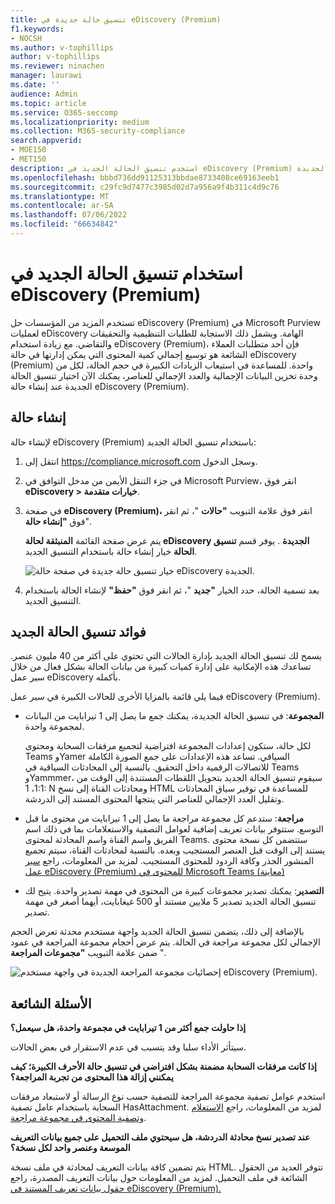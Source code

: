 ```yaml
---
title: تنسيق حالة جديدة في eDiscovery (Premium)
f1.keywords:
- NOCSH
ms.author: v-tophillips
author: v-tophillips
ms.reviewer: ninachen
manager: laurawi
ms.date: ''
audience: Admin
ms.topic: article
ms.service: O365-seccomp
ms.localizationpriority: medium
ms.collection: M365-security-compliance
search.appverid:
- MOE150
- MET150
description: استخدم تنسيق الحالة الجديد في eDiscovery (Premium) حتى تتمكن من إضافة المزيد من العناصر لمراجعة المجموعات والاستفادة من الحدود المتزايدة الأخرى والوظائف الجديدة.
ms.openlocfilehash: bbbd736dd91125313bbdae8733408ce69163eeb1
ms.sourcegitcommit: c29fc9d7477c3985d02d7a956a9f4b311c4d9c76
ms.translationtype: MT
ms.contentlocale: ar-SA
ms.lasthandoff: 07/06/2022
ms.locfileid: "66634842"
---
```

# <a name="use-the-new-case-format-in-ediscovery-premium"></a>استخدام تنسيق الحالة الجديد في eDiscovery (Premium)

تستخدم المزيد من المؤسسات حل eDiscovery (Premium) في Microsoft Purview لعمليات eDiscovery الهامة. ويشمل ذلك الاستجابة للطلبات التنظيمية والتحقيقات والتقاضي. مع زيادة استخدام eDiscovery (Premium)، فإن أحد متطلبات العملاء الشائعة هو توسيع إجمالي كمية المحتوى التي يمكن إدارتها في حالة eDiscovery (Premium) واحدة. للمساعدة في استيعاب الزيادات الكبيرة في حجم الحالة، لكل من وحدة تخزين البيانات الإجمالية والعدد الإجمالي للعناصر، يمكنك الآن اختيار تنسيق الحالة الجديدة عند إنشاء حالة eDiscovery (Premium).  

## <a name="create-a-case"></a>إنشاء حالة

لإنشاء حالة eDiscovery (Premium) باستخدام تنسيق الحالة الجديد:

1. انتقل إلى <https://compliance.microsoft.com> وسجل الدخول.

2. في جزء التنقل الأيمن من مدخل التوافق في Microsoft Purview، انقر فوق **eDiscovery > خيارات متقدمة**.

3. في صفحة **eDiscovery (Premium)،** انقر فوق علامة التبويب **"حالات** "، ثم انقر فوق **"إنشاء حالة**".

   يتم عرض صفحة القائمة **المنبثقة لحالة eDiscovery الجديدة** . يوفر قسم **تنسيق الحالة** خيار إنشاء حالة باستخدام التنسيق الجديد.

   ![خيار تنسيق حالة جديدة في صفحة حالة eDiscovery الجديدة.](..\media\AeDNewCaseFormat1.png)

4. بعد تسمية الحالة، حدد الخيار **"جديد** "، ثم انقر فوق **"حفظ"** لإنشاء الحالة باستخدام التنسيق الجديد.

## <a name="benefits-of-the-new-case-format"></a>فوائد تنسيق الحالة الجديد

يسمح لك تنسيق الحالة الجديد بإدارة الحالات التي تحتوي على أكثر من 40 مليون عنصر. تساعدك هذه الإمكانية على إدارة كميات كبيرة من بيانات الحالة بشكل فعال من خلال سير عمل eDiscovery بأكمله.

فيما يلي قائمة بالمزايا الأخرى للحالات الكبيرة في سير عمل eDiscovery (Premium).

- **المجموعة**: في تنسيق الحالة الجديدة، يمكنك جمع ما يصل إلى 1 تيرابايت من البيانات لمجموعة واحدة.

   لكل حالة، ستكون إعدادات المجموعة افتراضية لتجميع مرفقات السحابة ومحتوى Teams وYamer السياقي. تساعد هذه الإعدادات على جمع الصورة الكاملة للاتصالات الرقمية داخل التحقيق. بالنسبة إلى المحادثات السياقية في Teams وYammmer، سيقوم تنسيق الحالة الجديد بتحويل اللقطات المستندة إلى الوقت من 1:1، 1: N ومحادثات القناة إلى نسخ HTML للمساعدة في توفير سياق المحادثات وتقليل العدد الإجمالي للعناصر التي ينتجها المحتوى المستند إلى الدردشة.  

- **مراجعة**: ستدعم كل مجموعة مراجعة ما يصل إلى 1 تيرابايت من محتوى ما قبل التوسع. ستتوفر بيانات تعريف إضافية لعوامل التصفية والاستعلامات بما في ذلك اسم الفريق واسم القناة واسم المحادثة لمحتوى Teams. ستتضمن كل نسخة محتوى يستند إلى الوقت قبل العنصر المستجيب وبعده. بالنسبة لمحادثات القناة، سيتم تجميع المنشور الجذر وكافة الردود للمحتوى المستجيب. لمزيد من المعلومات، راجع [سير عمل eDiscovery (Premium) للمحتوى في Microsoft Teams (معاينة)](teams-workflow-in-advanced-ediscovery.md)

- **التصدير**: يمكنك تصدير مجموعات كبيرة من المحتوى في مهمة تصدير واحدة. يتيح لك تنسيق الحالة الجديد تصدير 5 ملايين مستند أو 500 غيغابايت، أيهما أصغر في مهمة تصدير.

بالإضافة إلى ذلك، يتضمن تنسيق الحالة الجديد واجهة مستخدم محدثة تعرض الحجم الإجمالي لكل مجموعة مراجعة في الحالة. يتم عرض أحجام مجموعة المراجعة في عمود ضمن علامة التبويب **"مجموعات المراجعة** ".

![إحصائيات مجموعة المراجعة الجديدة في واجهة مستخدم eDiscovery (Premium).](..\media\LargeCaseUI.png)

## <a name="frequently-asked-questions"></a>الأسئلة الشائعة

**إذا حاولت جمع أكثر من 1 تيرابايت في مجموعة واحدة، هل سيعمل؟**

سيتأثر الأداء سلبا وقد يتسبب في عدم الاستقرار في بعض الحالات.

**إذا كانت مرفقات السحابة مضمنة بشكل افتراضي في تنسيق حالة الأحرف الكبيرة؛ كيف يمكنني إزالة هذا المحتوى من تجربة المراجعة؟**  

استخدم عوامل تصفية مجموعة المراجعة للتصفية حسب نوع الرسالة أو لاستبعاد مرفقات السحابة باستخدام عامل تصفية HasAttachment. لمزيد من المعلومات، راجع [الاستعلام وتصفية المحتوى في مجموعة مراجعة](review-set-search.md).

**عند تصدير نسخ محادثة الدردشة، هل سيحتوي ملف التحميل على جميع بيانات التعريف الموسعة وعنصر واحد لكل نسخة؟**

يتم تضمين كافة بيانات التعريف لمحادثة في ملف نسخة HTML.  تتوفر العديد من الحقول الشائعة في ملف التحميل. لمزيد من المعلومات حول بيانات التعريف المصدرة، راجع [حقول بيانات تعريف المستند في eDiscovery (Premium).](document-metadata-fields-in-Advanced-eDiscovery.md)
